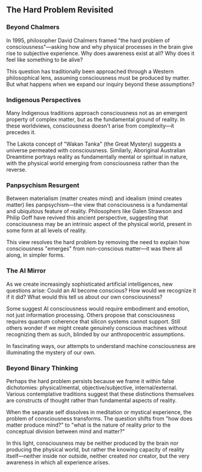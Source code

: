 ## The Hard Problem Revisited

### Beyond Chalmers

In 1995, philosopher David Chalmers framed "the hard problem of consciousness"—asking how and why physical processes in the brain give rise to subjective experience. Why does awareness exist at all? Why does it feel like something to be alive?

This question has traditionally been approached through a Western philosophical lens, assuming consciousness must be produced by matter. But what happens when we expand our inquiry beyond these assumptions?

### Indigenous Perspectives

Many Indigenous traditions approach consciousness not as an emergent property of complex matter, but as the fundamental ground of reality. In these worldviews, consciousness doesn't arise from complexity—it precedes it.

The Lakota concept of "Wakan Tanka" (the Great Mystery) suggests a universe permeated with consciousness. Similarly, Aboriginal Australian Dreamtime portrays reality as fundamentally mental or spiritual in nature, with the physical world emerging from consciousness rather than the reverse.

### Panpsychism Resurgent

Between materialism (matter creates mind) and idealism (mind creates matter) lies panpsychism—the view that consciousness is a fundamental and ubiquitous feature of reality. Philosophers like Galen Strawson and Philip Goff have revived this ancient perspective, suggesting that consciousness may be an intrinsic aspect of the physical world, present in some form at all levels of reality.

This view resolves the hard problem by removing the need to explain how consciousness "emerges" from non-conscious matter—it was there all along, in simpler forms.

### The AI Mirror

As we create increasingly sophisticated artificial intelligences, new questions arise: Could an AI become conscious? How would we recognize it if it did? What would this tell us about our own consciousness?

Some suggest AI consciousness would require embodiment and emotion, not just information processing. Others propose that consciousness requires quantum coherence that silicon systems cannot support. Still others wonder if we might create genuinely conscious machines without recognizing them as such, blinded by our anthropocentric assumptions.

In fascinating ways, our attempts to understand machine consciousness are illuminating the mystery of our own.

### Beyond Binary Thinking

Perhaps the hard problem persists because we frame it within false dichotomies: physical/mental, objective/subjective, internal/external. Various contemplative traditions suggest that these distinctions themselves are constructs of thought rather than fundamental aspects of reality.

When the separate self dissolves in meditation or mystical experience, the problem of consciousness transforms. The question shifts from "how does matter produce mind?" to "what is the nature of reality prior to the conceptual division between mind and matter?"

In this light, consciousness may be neither produced by the brain nor producing the physical world, but rather the knowing capacity of reality itself—neither inside nor outside, neither created nor creator, but the very awareness in which all experience arises.
